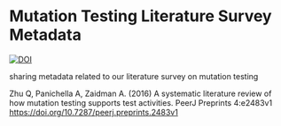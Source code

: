 # Mutation Testing Literature Survey Metadata
[![DOI](https://zenodo.org/badge/95541866.svg)](https://zenodo.org/badge/latestdoi/95541866)

sharing metadata related to our literature survey on mutation testing

Zhu Q, Panichella A, Zaidman A. (2016) A systematic literature review of how mutation testing supports test activities. PeerJ Preprints 4:e2483v1 https://doi.org/10.7287/peerj.preprints.2483v1
